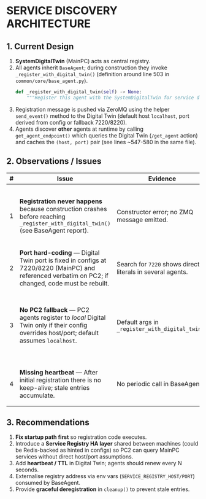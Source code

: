 # SERVICE DISCOVERY ARCHITECTURE

## 1. Current Design
1. **SystemDigitalTwin** (MainPC) acts as central registry.
2. All agents inherit `BaseAgent`; during construction they invoke `_register_with_digital_twin()` (definition around line 503 in `common/core/base_agent.py`).  
   ```python
   def _register_with_digital_twin(self) -> None:
       """Register this agent with the SystemDigitalTwin for service discovery."""
   ```
3. Registration message is pushed via ZeroMQ using the helper `send_event()` method to the Digital Twin (default host `localhost`, port derived from config or fallback 7220/8220).
4. Agents discover **other** agents at runtime by calling `get_agent_endpoint()` which queries the Digital Twin (`/get_agent` action) and caches the `(host, port)` pair (see lines ~547-580 in the same file).

## 2. Observations / Issues
| # | Issue | Evidence | Impact |
|---|-------|----------|--------|
| 1 | **Registration never happens** because construction crashes before reaching `_register_with_digital_twin()` (see BaseAgent report). | Constructor error; no ZMQ message emitted. | 🔴 Central registry empty → discovery fails across both machines. |
| 2 | **Port hard-coding** — Digital Twin port is fixed in configs at 7220/8220 (MainPC) and referenced verbatim on PC2; if changed, code must be rebuilt. | Search for `7220` shows direct literals in several agents. | 🟠 Limits flexibility, risk of mismatch. |
| 3 | **No PC2 fallback** — PC2 agents register to *local* Digital Twin only if their config overrides host/port; default assumes `localhost`. | Default args in `_register_with_digital_twin()` | 🟠 Cross-machine discovery breaks when processes live on different hosts. |
| 4 | **Missing heartbeat** — After initial registration there is no keep-alive; stale entries accumulate. | No periodic call in BaseAgent. | 🟡 Could lead to routing to dead agents. |

## 3. Recommendations
1. **Fix startup path first** so registration code executes.
2. Introduce a **Service Registry HA layer** shared between machines (could be Redis-backed as hinted in configs) so PC2 can query MainPC services without direct host/port assumptions.
3. Add **heartbeat / TTL** in Digital Twin; agents should renew every N seconds.
4. Externalise registry address via env vars (`SERVICE_REGISTRY_HOST/PORT`) consumed by BaseAgent.
5. Provide **graceful deregistration** in `cleanup()` to prevent stale entries.
